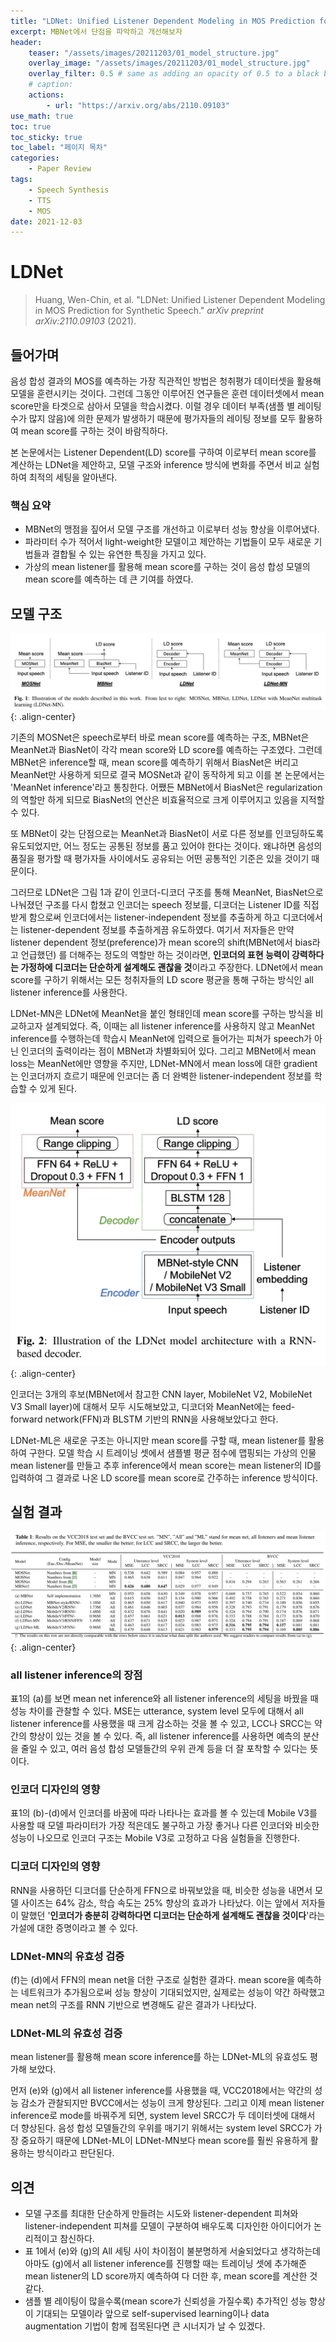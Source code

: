 ```yaml
---
title: "LDNet: Unified Listener Dependent Modeling in MOS Prediction for Synthetic Speech"
excerpt: MBNet에서 단점을 파악하고 개선해보자
header:
    teaser: "/assets/images/20211203/01_model_structure.jpg"
    overlay_image: "/assets/images/20211203/01_model_structure.jpg"
    overlay_filter: 0.5 # same as adding an opacity of 0.5 to a black background
    # caption: 
    actions:
        - url: "https://arxiv.org/abs/2110.09103"
use_math: true
toc: true
toc_sticky: true
toc_label: "페이지 목차"
categories: 
    - Paper Review
tags: 
    - Speech Synthesis
    - TTS
    - MOS
date: 2021-12-03
---
```


# LDNet

> Huang, Wen-Chin, et al. "LDNet: Unified Listener Dependent Modeling in MOS Prediction for Synthetic Speech." *arXiv preprint arXiv:2110.09103* (2021).
> 

## 들어가며

음성 합성 결과의 MOS를 예측하는 가장 직관적인 방법은 청취평가 데이터셋을 활용해 모델을 훈련시키는 것이다. 그런데 그동안 이루어진 연구들은 훈련 데이터셋에서 mean score만을 타겟으로 삼아서 모델을 학습시켰다. 이럴 경우 데이터 부족(샘플 별 레이팅 수가 많지 않음)에 의한 문제가 발생하기 때문에 평가자들의 레이팅 정보를 모두 활용하여 mean score를 구하는 것이 바람직하다. 

본 논문에서는 Listener Dependent(LD) score를 구하여 이로부터 mean score를 계산하는 LDNet을 제안하고, 모델 구조와 inference 방식에 변화를 주면서 비교 실험하여 최적의 세팅을 알아낸다.

### 핵심 요약

- MBNet의 맹점을 짚어서 모델 구조를 개선하고 이로부터 성능 향상을 이루어냈다.
- 파라미터 수가 적어서 light-weight한 모델이고 제안하는 기법들이 모두 새로운 기법들과 결합될 수 있는 유연한 특징을 가지고 있다.
- 가상의 mean listener를 활용해 mean score를 구하는 것이 음성 합성 모델의 mean score를 예측하는 데 큰 기여를 하였다.

## 모델 구조

![model structure](/assets/images/20211203/01_model_structure.jpg){: .align-center}  

기존의 MOSNet은 speech로부터 바로 mean score를 예측하는 구조, MBNet은 MeanNet과 BiasNet이 각각 mean score와 LD score를 예측하는 구조였다. 그런데 MBNet은 inference할 때, mean score를 예측하기 위해서 BiasNet은 버리고 MeanNet만 사용하게 되므로 결국 MOSNet과 같이 동작하게 되고 이를 본 논문에서는 'MeanNet inference'라고 통칭한다. 어쨌든 MBNet에서 BiasNet은 regularization의 역할만 하게 되므로 BiasNet의 연산은 비효율적으로 크게 이루어지고 있음을 지적할 수 있다.

또 MBNet이 갖는 단점으로는 MeanNet과 BiasNet이 서로 다른 정보를 인코딩하도록 유도되었지만, 어느 정도는 공통된 정보를 품고 있어야 한다는 것이다. 왜냐하면 음성의 품질을 평가할 때 평가자들 사이에서도 공유되는 어떤 공통적인 기준은 있을 것이기 때문이다.

그러므로 LDNet은 그림 1과 같이 인코더-디코더 구조를 통해 MeanNet, BiasNet으로 나눠졌던 구조를 다시 합쳤고 인코더는 speech 정보를, 디코더는 Listener ID를 직접 받게 함으로써 인코더에서는 listener-independent 정보를 추출하게 하고 디코더에서는 listener-dependent 정보를 추출하게끔 유도하였다. 여기서 저자들은 만약 listener dependent 정보(preference)가 mean score의 shift(MBNet에서 bias라고 언급했던) 를 더해주는 정도의 역할만 하는 것이라면, **인코더의 표현 능력이 강력하다는 가정하에 디코더는 단순하게 설계해도 괜찮을 것**이라고 주장한다. LDNet에서 mean score를 구하기 위해서는 모든 청취자들의 LD score 평균을 통해 구하는 방식인 all listener inference를 사용한다.

LDNet-MN은 LDNet에 MeanNet을 붙인 형태인데 mean score를 구하는 방식을 비교하고자 설계되었다. 즉, 이때는 all listener inference를 사용하지 않고 MeanNet inference를 수행하는데 학습시 MeanNet에 입력으로 들어가는 피쳐가 speech가 아닌 인코더의 출력이라는 점이 MBNet과 차별화되어 있다. 그리고 MBNet에서 mean loss는 MeanNet에만 영향을 주지만, LDNet-MN에서 mean loss에 대한 gradient는 인코더까지 흐르기 때문에 인코더는 좀 더 완벽한 listener-independent 정보를 학습할 수 있게 된다.

![model structure2](/assets/images/20211203/02_model_structure2.jpg){: .align-center}  

인코더는 3개의 후보(MBNet에서 참고한 CNN layer, MobileNet V2, MobileNet V3 Small layer)에 대해서 모두 시도해보았고, 디코더와 MeanNet에는 feed-forward network(FFN)과 BLSTM 기반의 RNN을 사용해보았다고 한다.

LDNet-ML은 새로운 구조는 아니지만 mean score를 구할 때, mean listener를 활용하여 구한다. 모델 학습 시 트레이닝 셋에서 샘플별 평균 점수에 맵핑되는 가상의 인물 mean listener를 만들고 추후 inference에서 mean score는 mean listener의 ID를 입력하여 그 결과로 나온 LD score를 mean score로 간주하는 inference 방식이다. 

## 실험 결과

![result](/assets/images/20211203/03_result.jpg){: .align-center}  

### all listener inference의 장점

표1의 (a)를 보면 mean net inference와 all listener inference의 세팅을 바꿨을 때 성능 차이를 관찰할 수 있다. MSE는 utterance, system level 모두에 대해서 all listener inference를 사용했을 때 크게 감소하는 것을 볼 수 있고, LCC나 SRCC는 약간의 향상이 있는 것을 볼 수 있다. 즉, all listener inference를 사용하면 예측의 분산을 줄일 수 있고, 여러 음성 합성 모델들간의 우위 관계 등을 더 잘 포착할 수 있다는 뜻이다.

### 인코더 디자인의 영향

표1의 (b)-(d)에서 인코더를 바꿈에 따라 나타나는 효과를 볼 수 있는데 Mobile V3를 사용할 때 모델 파라미터가 가장 적은데도 불구하고 가장 좋거나 다른 인코더와 비슷한 성능이 나오므로 인코더 구조는 Mobile V3로 고정하고 다음 실험들을 진행한다.

### 디코더 디자인의 영향

RNN을 사용하던 디코더를 단순하게 FFN으로 바꿔보았을 때, 비슷한 성능을 내면서 모델 사이즈는 64% 감소, 학습 속도는 25% 향상의 효과가 나타났다. 이는 앞에서 저자들이 말했던 '**인코더가 충분히 강력하다면 디코더는 단순하게 설계해도 괜찮을 것이다**'라는 가설에 대한 증명이라고 볼 수 있다.

### LDNet-MN의 유효성 검증

(f)는 (d)에서 FFN의 mean net을 더한 구조로 실험한 결과다. mean score을 예측하는 네트워크가 추가됨으로써 성능 향상이 기대되었지만, 실제로는 성능이 약간 하락했고 mean net의 구조를 RNN 기반으로 변경해도 같은 결과가 나타났다.

### LDNet-ML의 유효성 검증

mean listener를 활용해 mean score inference를 하는 LDNet-ML의 유효성도 평가해 보았다. 

먼저 (e)와 (g)에서 all listener inference를 사용했을 때, VCC2018에서는 약간의 성능 감소가 관찰되지만 BVCC에서는 성능이 크게 향상된다. 그리고 이제 mean listener inference로 mode를 바꿔주게 되면, system level SRCC가 두 데이터셋에 대해서 더 향상된다. 음성 합성 모델들간의 우위를 매기기 위해서는 system level SRCC가 가장 중요하기 때문에 LDNet-ML이 LDNet-MN보다 mean score를 훨씬 유용하게 활용하는 방식이라고 판단된다. 

## 의견

- 모델 구조를 최대한 단순하게 만들려는 시도와 listener-dependent 피쳐와 listener-independent 피쳐를 모델이 구분하여 배우도록 디자인한 아이디어가 논리적이고 참신하다.
- 표 1에서 (e)와 (g)의 All 세팅 사이 차이점이 불분명하게 서술되었다고 생각하는데 아마도 (g)에서 all listener inference를 진행할 때는 트레이닝 셋에 추가해준 mean listener의 LD score까지 예측하여 다 더한 후, mean score를 계산한 것 같다.
- 샘플 별 레이팅이 많을수록(mean score가 신뢰성을 가질수록) 추가적인 성능 향상이 기대되는 모델이라 앞으로 self-supervised learning이나 data augmentation 기법이 함께 접목된다면 큰 시너지가 날 수 있겠다.